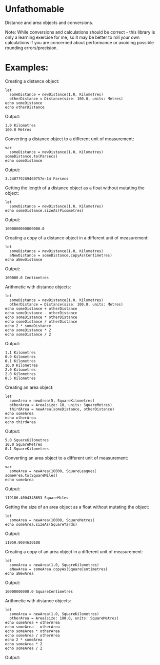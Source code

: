 # Unfathomable

Distance and area objects and conversions.

Note: While conversions and calculations should be correct - this library is only a learning exercise for me, so it may be better to roll your own calculations if you are concerned about performance or avoiding possible rounding errors/precision.

# Examples:

Creating a distance object:

    let 
      someDistance = newDistance(1.0, Kilometres)
      otherDistance = Distance(size: 100.0, units: Metres)
    echo someDistance
    echo otherDistance

Output:

    1.0 Kilometres
    100.0 Metres
      
Converting a distance object to a different unit of measurement:

    var 
      someDistance = newDistance(1.0, Kilometres)
    someDistance.to(Parsecs)
    echo someDistance
    
Output:

    3.240779289469757e-14 Parsecs
    
Getting the length of a distance object as a float without mutating the object:

    let 
      someDistance = newDistance(1.0, Kilometres)
    echo someDistance.sizeAs(Picometres)
    
Output:

    1000000000000000.0
    
Creating a copy of a distance object in a different unit of measurement:

    let 
      someDistance = newDistance(1.0, Kilometres)
      aNewDistance = someDistance.copyAs(Centimetres)
    echo aNewDistance
    
Output:

    100000.0 Centimetres
    
Arithmetic with distance objects:

    let 
      someDistance = newDistance(1.0, Kilometres)
      otherDistance = Distance(size: 100.0, units: Metres)
    echo someDistance + otherDistance
    echo someDistance - otherDistance
    echo someDistance * otherDistance
    echo someDistance / otherDistance
    echo 2 * someDistance
    echo someDistance * 2
    echo someDistance / 2
    
Output:

    1.1 Kilometres
    0.9 Kilometres
    0.1 Kilometres
    10.0 Kilometres
    2.0 Kilometres
    2.0 Kilometres
    0.5 Kilometres
    
Creating an area object:
    
    let
      someArea = newArea(5, SquareKilometres)
      otherArea = Area(size: 10, units: SquareMetres)
      thirdArea = newArea(someDistance, otherDistance)
    echo someArea
    echo otherArea
    echo thirdArea
    
Output:

    5.0 SquareKilometres
    10.0 SquareMetres
    0.1 SquareKilometres
    
      
Converting an area object to a different unit of measurement:

    var 
      someArea = newArea(10000, SquareLeagues)
    someArea.to(SquareMiles)
    echo someArea
    
Output:

    119186.4004348653 SquareMiles
    
Getting the size of an area object as a float without mutating the object:

    let 
      someArea = newArea(10000, SquareMetres)
    echo someArea.sizeAs(SquareYards)
    
Output:

    11959.9004630108
    
Creating a copy of an area object in a different unit of measurement:

    let 
      someArea = newArea(1.0, SquareKilometres)
      aNewArea = someArea.copyAs(SquareCentimetres)
    echo aNewArea
    
Output:

    10000000000.0 SquareCentimetres
    
Arithmetic with distance objects:

    let 
      someArea = newArea(1.0, SquareKilometres)
      otherArea = Area(size: 100.0, units: SquareMetres)
    echo someArea + otherArea
    echo someArea - otherArea
    echo someArea * otherArea
    echo someArea / otherArea
    echo 2 * someArea
    echo someArea * 2
    echo someArea / 2
    
Output:


